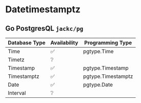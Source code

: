 # Datetimestamptz

## Go PostgresQL `jackc/pg`

| Database Type | Availability | Programming Type   |
| ------------- | ------------ | ------------------ |
| Time          | ✅           | pgtype.Time        |
| Timetz        | ❔           |                    |
| Timestamp     | ✅           | pgtype.Timestamp   |
| Timestamptz   | ✅           | pgtype.Timestamptz |
| Date          | ✅           | pgtype.Date        |
| Interval      | ❔           |                    |
